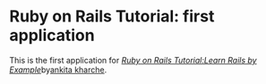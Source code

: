 # Ruby on Rails Tutorial: first application

This is the first application for [*Ruby on Rails Tutorial:Learn Rails by
Example*](http://railstutorial.org/)by[ankita 
kharche](http://ankitakharche.com/).